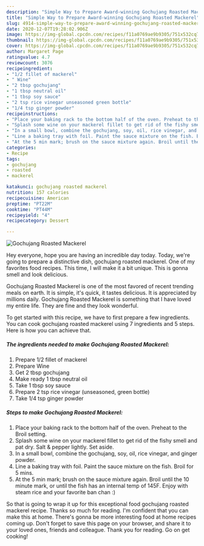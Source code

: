```yaml
---
description: "Simple Way to Prepare Award-winning Gochujang Roasted Mackerel"
title: "Simple Way to Prepare Award-winning Gochujang Roasted Mackerel"
slug: 4914-simple-way-to-prepare-award-winning-gochujang-roasted-mackerel
date: 2020-12-07T19:28:02.906Z
image: https://img-global.cpcdn.com/recipes/f11a0769ae9b9305/751x532cq70/gochujang-roasted-mackerel-recipe-main-photo.jpg
thumbnail: https://img-global.cpcdn.com/recipes/f11a0769ae9b9305/751x532cq70/gochujang-roasted-mackerel-recipe-main-photo.jpg
cover: https://img-global.cpcdn.com/recipes/f11a0769ae9b9305/751x532cq70/gochujang-roasted-mackerel-recipe-main-photo.jpg
author: Margaret Page
ratingvalue: 4.7
reviewcount: 3076
recipeingredient:
- "1/2 fillet of mackerel"
- " Wine"
- "2 tbsp gochujang"
- "1 tbsp neutral oil"
- "1 tbsp soy sauce"
- "2 tsp rice vinegar unseasoned green bottle"
- "1/4 tsp ginger powder"
recipeinstructions:
- "Place your baking rack to the bottom half of the oven. Preheat to the Broil setting."
- "Splash some wine on your mackerel fillet to get rid of the fishy smell and pat dry. Salt &amp; pepper lightly. Set aside."
- "In a small bowl, combine the gochujang, soy, oil, rice vinegar, and ginger powder."
- "Line a baking tray with foil. Paint the sauce mixture on the fish. Broil for 5 mins."
- "At the 5 min mark; brush on the sauce mixture again. Broil until the 10 minute mark, or until the fish has an internal temp of 145F. Enjoy with steam rice and your favorite ban chan :)"
categories:
- Recipe
tags:
- gochujang
- roasted
- mackerel

katakunci: gochujang roasted mackerel 
nutrition: 157 calories
recipecuisine: American
preptime: "PT22M"
cooktime: "PT44M"
recipeyield: "4"
recipecategory: Dessert

---
```



![Gochujang Roasted Mackerel](https://img-global.cpcdn.com/recipes/f11a0769ae9b9305/751x532cq70/gochujang-roasted-mackerel-recipe-main-photo.jpg)

Hey everyone, hope you are having an incredible day today. Today, we're going to prepare a distinctive dish, gochujang roasted mackerel. One of my favorites food recipes. This time, I will make it a bit unique. This is gonna smell and look delicious.



Gochujang Roasted Mackerel is one of the most favored of recent trending meals on earth. It is simple, it's quick, it tastes delicious. It is appreciated by millions daily. Gochujang Roasted Mackerel is something that I have loved my entire life. They are fine and they look wonderful.


To get started with this recipe, we have to first prepare a few ingredients. You can cook gochujang roasted mackerel using 7 ingredients and 5 steps. Here is how you can achieve that.

<!--inarticleads1-->

##### The ingredients needed to make Gochujang Roasted Mackerel:

1. Prepare 1/2 fillet of mackerel
1. Prepare  Wine
1. Get 2 tbsp gochujang
1. Make ready 1 tbsp neutral oil
1. Take 1 tbsp soy sauce
1. Prepare 2 tsp rice vinegar (unseasoned, green bottle)
1. Take 1/4 tsp ginger powder




<!--inarticleads2-->

##### Steps to make Gochujang Roasted Mackerel:

1. Place your baking rack to the bottom half of the oven. Preheat to the Broil setting.
1. Splash some wine on your mackerel fillet to get rid of the fishy smell and pat dry. Salt &amp; pepper lightly. Set aside.
1. In a small bowl, combine the gochujang, soy, oil, rice vinegar, and ginger powder.
1. Line a baking tray with foil. Paint the sauce mixture on the fish. Broil for 5 mins.
1. At the 5 min mark; brush on the sauce mixture again. Broil until the 10 minute mark, or until the fish has an internal temp of 145F. Enjoy with steam rice and your favorite ban chan :)




So that is going to wrap it up for this exceptional food gochujang roasted mackerel recipe. Thanks so much for reading. I'm confident that you can make this at home. There's gonna be more interesting food at home recipes coming up. Don't forget to save this page on your browser, and share it to your loved ones, friends and colleague. Thank you for reading. Go on get cooking!
